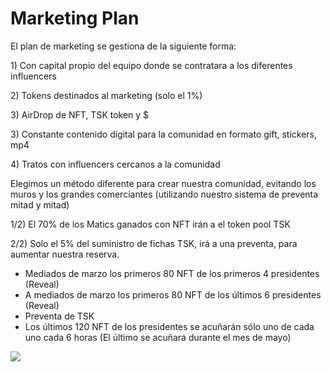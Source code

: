 # Marketing Plan

El plan de marketing se gestiona de la siguiente forma:&#x20;

1\) Con capital propio del equipo donde se contratara a los diferentes influencers

2\) Tokens destinados al marketing (solo el 1%)

3\) AirDrop de NFT, TSK token y $

3\) Constante contenido digital para la comunidad en formato gift, stickers, mp4

4\) Tratos con influencers cercanos a la comunidad

Elegimos un método diferente para crear nuestra comunidad, evitando los muros y los grandes comerciantes (utilizando nuestro sistema de preventa mitad y mitad)

1/2) El 70% de los Matics ganados con NFT irán a el token pool TSK

2/2) Solo el 5% del suministro de fichas TSK, irá a una preventa, para aumentar nuestra reserva.

* Mediados de marzo los primeros 80 NFT de los primeros 4 presidentes (Reveal)
* A mediados de marzo los primeros 80 NFT de los últimos 6 presidentes (Reveal)
* Preventa de TSK
* Los últimos 120 NFT de los presidentes se acuñarán sólo uno de cada uno cada 6 horas (El último se acuñará durante el mes de mayo)

![](../.gitbook/assets/photo\_2022-02-27\_19-08-16.jpg)
